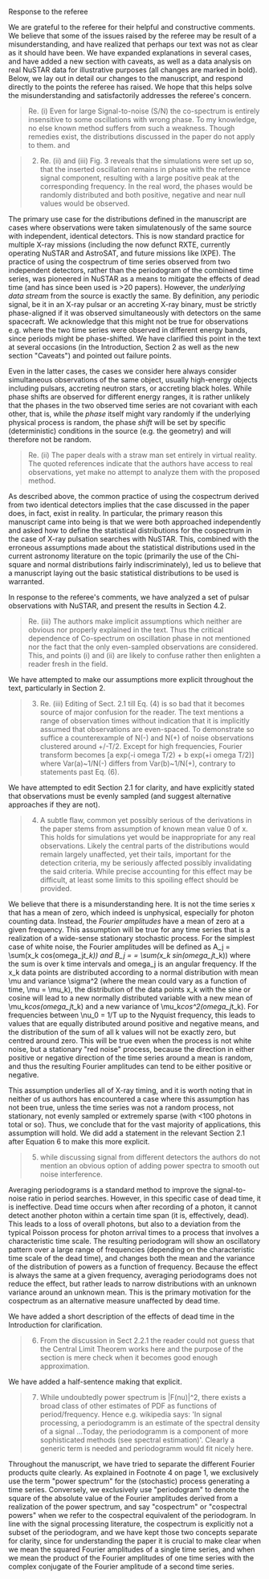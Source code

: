 Response to the referee

We are grateful to the referee for their helpful and constructive comments. We believe that some of the issues raised by the referee may be result of a misunderstanding, and have realized that perhaps our text was not as clear as it should have been. We have expanded explanations in several cases, and have added a new section with caveats, as well as a data analysis on real NuSTAR data for illustrative purposes (all changes are marked in bold). Below, we lay out in detail our changes to the manuscript, and respond directly to the points the referee has raised. We hope that this helps solve the misunderstanding and satisfactorily addresses the referee's concern.
 
> Re. (i) Even for large Signal-to-noise (S/N) the co-spectrum is entirely insensitive to some oscillations with wrong phase. To my knowledge, no else known method suffers
> from such a weakness. Though remedies exist, the distributions discussed in the paper do not apply to them.
and

> 2. Re. (ii) and (iii) Fig. 3 reveals that the simulations were set up so, that the inserted oscillation remains in phase with the reference signal component, resulting with a large positive peak at the corresponding frequency. In the real word, the phases would be randomly distributed and both positive, negative and near null values would be observed.

The primary use case for the distributions defined in the manuscript are cases where observations were taken simulatenously of the same source with independent, identical detectors. This is now standard practice for multiple X-ray missions (including the now defunct RXTE, currently operating NuSTAR and AstroSAT, and future missions like IXPE). The practice of using the cospectrum of time series observed from two independent detectors, rather than the periodogram of the combined time series, was pioneered in NuSTAR as a means to mitigate the effects of dead time (and has since been used is >20 papers). However, the *underlying data stream* from the source is exactly the same. By definition, any periodic signal, be it in an X-ray pulsar or an accreting X-ray binary, must be strictly phase-aligned if it was observed simultaneously with detectors on the same spacecraft. We acknowledge that this might not be true for observations e.g. where the two time series were observed in different energy bands, since periods might be phase-shifted. We have clarified this point in the text at several occasions (in the Introduction, Section 2 as well as the new section "Caveats") and pointed out failure points.

Even in the latter cases, the cases we consider here always consider simultaneous observations of the same object, usually high-energy objects including pulsars, accreting neutron stars, or accreting black holes. While phase shifts are observed for different energy ranges, it is rather unlikely that the phases in the two observed time series are not covariant with each other, that is, while the *phase* itself might vary randomly if the underlying physical process is random, the phase *shift* will be set by specific (deterministic) conditions in the source (e.g. the geometry) and will therefore not be random. 

> Re. (ii) The paper deals with a straw man set entirely in virtual reality.
> The quoted references indicate that the authors have access to real observations,
> yet make no attempt to analyze them with the proposed method.  

As described above, the common practice of using the cospectrum derived from two identical detectors implies that the case discussed in the paper does, in fact, exist in reality. In particular, the primary reason this manuscript came into being is that we were both approached independently and asked how to define the statistical distributions for the cospectrum in the case of X-ray pulsation searches with NuSTAR. This, combined with the erroneous assumptions made about the statistical distributions used in the current astronomy literature on the topic (primarily the use of the Chi-square and normal distributions fairly indiscriminately), led us to believe that a manuscript laying out the basic statistical distributions to be used is warranted.

In response to the referee's comments, we have analyzed a set of pulsar observations with NuSTAR, and present the results in Section 4.2.

> Re. (iii) The authors make implicit assumptions which neither are obvious nor properly explained in the text. Thus the critical dependence of Co-spectrum on oscillation phase
> in not mentioned nor the fact that the only even-sampled observations are considered.
> This, and points (i) and (ii) are likely to confuse rather then enlighten a reader fresh in the field.

We have attempted to make our assumptions more explicit throughout the text, particularly in Section 2.

> 3. Re. (iii) Editing of Sect. 2.1 till Eq. (4) is so bad that it becomes source of major confusion for the reader. The text mentions a range of observation times without indication that it is implicitly assumed that observations are even-spaced. To demonstrate so suffice a counterexample of N(-) and N(+) of noise observations clustered around +/-T/2. Except for high frequencies, Fourier transform becomes [a exp(-i omega T/2) + b exp(+i omega T/2)] where Var(a)~1/N(-) differs from Var(b)~1/N(+), contrary to statements past Eq. (6).

We have attempted to edit Section 2.1 for clarity, and have explicitly stated that observations must be evenly sampled (and suggest alternative approaches if they are not).

> 4. A subtle flaw, common yet possibly serious of the derivations in the paper stems from assumption of known mean value 0 of x. This holds for simulations yet would be inappropriate for any real observations. Likely the central parts of the distributions would remain largely unaffected, yet their tails, important for the detection criteria, my be seriously affected possibly invalidating the said criteria. While precise accounting for this effect may be difficult, at least some limits to this spoiling effect should be provided.
 
We believe that there is a misunderstanding here. It is not the time series x that has a mean of zero, which indeed is unphysical, especially for photon counting data. Instead, the *Fourier amplitudes* have a mean of zero at a given frequency. This assumption will be true for any time series that is a realization of a wide-sense stationary stochastic process. For the simplest case of white noise, the Fourier amplitudes will be defined as A_j = \sum(x_k cos(omega_j*t_k)) and B_j = = \sum(x_k sin(omega_j*t_k)) where the sum is over k time intervals and omega_j is an angular frequency. If the x_k data points are distributed according to a normal distribution with mean \mu and variance \sigma^2 (where the mean could vary as a function of time, \mu = \mu_k), the distribution of the data points x_k with the sine or cosine will lead to a new normally distributed variable with a new mean of \mu_k*cos(omega_j*t_k) and a new variance of \mu_k*cos^2(omega_j*t_k). For frequencies between \nu_0 = 1/T up to the Nyquist frequency, this leads to values that are equally distributed around positive and negative means, and the distribution of the sum of all k values will not be exactly zero, but centred around zero. This will be true even when the process is not white noise, but a stationary "red noise" process, because the direction in either positive or negative direction of the time series around a mean is random, and thus the resulting Fourier amplitudes can tend to be either positive or negative.

This assumption underlies all of X-ray timing, and it is worth noting that in neither of us authors has encountered a case where this assumption has not been true, unless the time series was not a random process, not stationary, not evenly sampled or extremely sparse (with <100 photons in total or so). Thus, we conclude that for the vast majority of applications, this assumption will hold. We did add a statement in the relevant Section 2.1 after Equation 6 to make this more explicit.

> 5. while discussing signal from different detectors the authors do not mention an obvious option of adding power spectra to smooth out noise interference.

Averaging periodograms is a standard method to improve the signal-to-noise ratio in period searches. However, in this specific case of dead time, it is ineffective. Dead time occurs when after recording of a photon, it cannot detect another photon within a certain time span (it is, effectively, dead). This leads to a loss of overall photons, but also to a deviation from the typical Poisson process for photon arrival times to a process that involves a characteristic time scale. The resulting periodogram will show an oscillatory pattern over a large range of frequencies (depending on the characteristic time scale of the dead time), and changes both the mean and the variance of the distribution of powers as a function of frequency. Because the effect is always the same at a given frequency, averaging periodograms does not reduce the effect, but rather leads to narrow distributions with an unknown variance around an unknown mean. This is the primary motivation for the cospectrum as an alternative measure unaffected by dead time.

We have added a short description of the effects of dead time in the Introduction for clarification.

> 6. From the discussion in Sect 2.2.1 the reader could not guess that the
> Central Limit Theorem works here and the purpose of the section is mere check when it becomes good enough approximation.

We have added a half-sentence making that explicit.

> 7. While undoubtedly power spectrum is |F(nu)|^2, there exists a broad class of other estimates of PDF as functions of period/frequency. Hence e.g. wikipedia says: 'In signal processing, a periodogramm is an estimate of the spectral density of a signal ...Today, the periodogramm is a component of more sophisticated methods (see spectral estimation)'. Clearly a generic term is needed and periodogramm would fit nicely here.

Throughout the manuscript, we have tried to separate the different Fourier products quite clearly. As explained in Footnote 4 on page 1, we exclusively use the term "power spectrum" for the (stochastic) process generating a time series. Conversely, we exclusively use "periodogram" to denote the square of the absolute value of the Fourier amplitudes derived from a realization of the power spectrum, and say "cospectrum" or "cospectral powers" when we refer to the cospectral equivalent of the periodogram. In line with the signal processing literature, the cospectrum is explicitly not a subset of the periodogram, and we have kept those two concepts separate for clarity, since for understanding the paper it is crucial to make clear when we mean the squared Fourier amplitudes of a single time series, and when we mean the product of the Fourier amplitudes of one time series with the complex conjugate of the Fourier amplitude of a second time series. 

